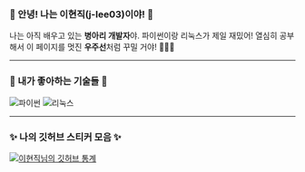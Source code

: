 ### 🐥 안녕! 나는 이현직(j-lee03)이야! 🐥

나는 아직 배우고 있는 **병아리 개발자**야.
파이썬이랑 리눅스가 제일 재밌어! 
열심히 공부해서 이 페이지를 멋진 **우주선**처럼 꾸밀 거야! 🚀🚀🚀

---

### 💖 내가 좋아하는 기술들 💖

<img src="https://img.shields.io/badge/Python-3776AB?style=for-the-badge&logo=python&logoColor=white" alt="파이썬">
<img src="https://img.shields.io/badge/Linux-FCC624?style=for-the-badge&logo=linux&logoColor=black" alt="리눅스">

---

### ✨ 나의 깃허브 스티커 모음 ✨

[![이현직님의 깃허브 통계](https://github-readme-stats.vercel.app/api?username=j-lee03&show_icons=true&theme=buefy&hide_border=true&title_color=000000&icon_color=000000&text_color=000000)](https://github.com/j-lee03)

